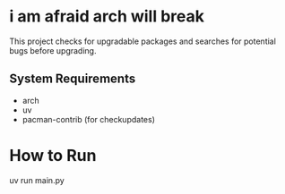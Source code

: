 # i am afraid arch will break

This project checks for upgradable packages and searches for potential bugs before upgrading.

## System Requirements
- arch
- uv
- pacman-contrib (for checkupdates)

# How to Run
uv run main.py